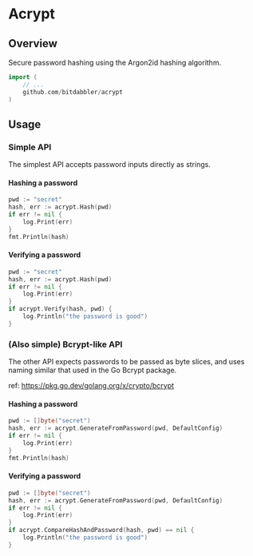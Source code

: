 # Acrypt

## Overview

Secure password hashing using the Argon2id hashing algorithm.

```go
import (
    // ...
    github.com/bitdabbler/acrypt
)
```

## Usage

### Simple API

The simplest API accepts password inputs directly as strings.

#### Hashing a password

```go
pwd := "secret"
hash, err := acrypt.Hash(pwd)
if err != nil {
    log.Print(err)
}
fmt.Println(hash)
```

#### Verifying a password

```go
pwd := "secret"
hash, err := acrypt.Hash(pwd)
if err != nil {
    log.Print(err)
}
if acrypt.Verify(hash, pwd) {
    log.Println("the password is good")
}
```

### (Also simple) Bcrypt-like API

The other API expects passwords to be passed as byte slices, and uses naming similar that used in the Go Bcrypt package.

ref: https://pkg.go.dev/golang.org/x/crypto/bcrypt

#### Hashing a password

```go
pwd := []byte("secret")
hash, err := acrypt.GenerateFromPassword(pwd, DefaultConfig)
if err != nil {
    log.Print(err)
}
fmt.Println(hash)
```

#### Verifying a password

```go
pwd := []byte("secret")
hash, err := acrypt.GenerateFromPassword(pwd, DefaultConfig)
if err != nil {
    log.Print(err)
}
if acrypt.CompareHashAndPassword(hash, pwd) == nil {
    log.Println("the password is good")
}
```
